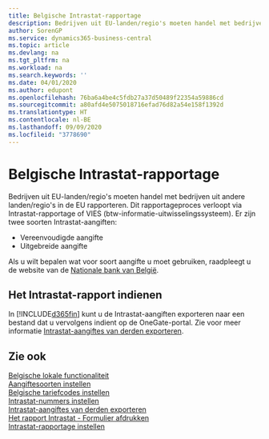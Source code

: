 ```yaml
---
title: Belgische Intrastat-rapportage
description: Bedrijven uit EU-landen/regio's moeten handel met bedrijven uit andere landen/regio's in de EU rapporteren. Dit rapportageproces verloopt via Intrastat-rapportage of VIES (btw-informatie-uitwisselingssysteem).
author: SorenGP
ms.service: dynamics365-business-central
ms.topic: article
ms.devlang: na
ms.tgt_pltfrm: na
ms.workload: na
ms.search.keywords: ''
ms.date: 04/01/2020
ms.author: edupont
ms.openlocfilehash: 76ba6a4be4c5fdb27a37d50489f22354a59886cd
ms.sourcegitcommit: a80afd4e5075018716efad76d82a54e158f1392d
ms.translationtype: HT
ms.contentlocale: nl-BE
ms.lasthandoff: 09/09/2020
ms.locfileid: "3778690"
---
```

# <a name="belgian-intrastat-reporting"></a>Belgische Intrastat-rapportage
Bedrijven uit EU-landen/regio's moeten handel met bedrijven uit andere landen/regio's in de EU rapporteren. Dit rapportageproces verloopt via Intrastat-rapportage of VIES (btw-informatie-uitwisselingssysteem). Er zijn twee soorten Intrastat-aangiften:  

- Vereenvoudigde aangifte  
- Uitgebreide aangifte  

Als u wilt bepalen wat voor soort aangifte u moet gebruiken, raadpleegt u de website van de [Nationale bank van België](https://aka.ms/BelgianNationalBank).  

## <a name="submitting-the-intrastat-report"></a>Het Intrastat-rapport indienen  
In [!INCLUDE[d365fin](../../includes/d365fin_md.md)] kunt u de Intrastat-aangiften exporteren naar een bestand dat u vervolgens indient op de OneGate-portal. Zie voor meer informatie [Intrastat-aangiftes van derden exporteren](how-to-export-intrastat-third-party-declararations.md).  

## <a name="see-also"></a>Zie ook  
 [Belgische lokale functionaliteit](belgium-local-functionality.md)   
 [Aangiftesoorten instellen](how-to-set-up-declaration-types.md)   
 [Belgische tariefcodes instellen](how-to-set-up-belgian-tariff-numbers.md)   
 [Intrastat-nummers instellen](how-to-set-up-intrastat-establishment-numbers.md)   
 [Intrastat-aangiftes van derden exporteren](how-to-export-intrastat-third-party-declararations.md)   
 [Het rapport Intrastat - Formulier afdrukken](how-to-print-the-intrastat-form-report.md)   
 [Intrastat-rapportage instellen](../../finance-how-setup-report-intrastat.md)  
